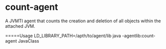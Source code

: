 count-agent
===========

A JVMTI agent that counts the creation and deletion of all objects within the attached JVM.

=====Usage
    LD_LIBRARY_PATH=/apth/to/agent/lib java -agentlib:count-agent JavaClass
